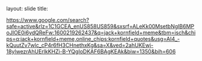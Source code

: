 layout: slide
title: 


https://www.google.com/search?safe=active&rlz=1C1GCEA_enUS858US859&sxsrf=ALeKk00MsetbNgIB6MPoJIOE0i6ydQReFw:1600219262437&q=jack+kornfield+meme&tbm=isch&chips=q:jack+kornfield+meme,online_chips:kornfield+quotes&usg=AI4_-kQuutZv7wlc_cP4r6fH3CHnethxKg&sa=X&ved=2ahUKEwj-18ylwezrAhUErlkKHZi-B-YQgIoDKAF6BAgKEAk&biw=1350&bih=606
